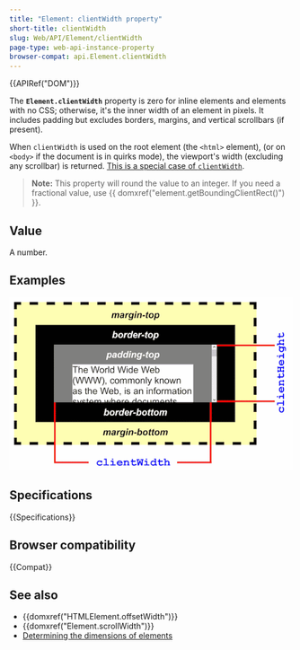 ```yaml
---
title: "Element: clientWidth property"
short-title: clientWidth
slug: Web/API/Element/clientWidth
page-type: web-api-instance-property
browser-compat: api.Element.clientWidth
---
```


{{APIRef("DOM")}}

The **`Element.clientWidth`** property is zero for inline
elements and elements with no CSS; otherwise, it's the inner width of an element in
pixels. It includes padding but excludes borders, margins, and vertical scrollbars (if
present).

When `clientWidth` is used on the root element (the
`<html>` element), (or on `<body>` if the document is
in quirks mode), the viewport's width (excluding any scrollbar) is returned. [This is a special case of `clientWidth`](https://www.w3.org/TR/2016/WD-cssom-view-1-20160317/#dom-element-clientwidth).

> **Note:** This property will round the value to an integer. If you need
> a fractional value, use {{ domxref("element.getBoundingClientRect()") }}.

## Value

A number.

## Examples

![An example element with large padding, border and margin. clientWidth is the inner width of the element including its padding, and excluding its margin, border, and vertical scrollbar.](dimensions-client.png)

## Specifications

{{Specifications}}

## Browser compatibility

{{Compat}}

## See also

- {{domxref("HTMLElement.offsetWidth")}}
- {{domxref("Element.scrollWidth")}}
- [Determining the dimensions of elements](/en-US/docs/Web/API/CSS_Object_Model/Determining_the_dimensions_of_elements)
